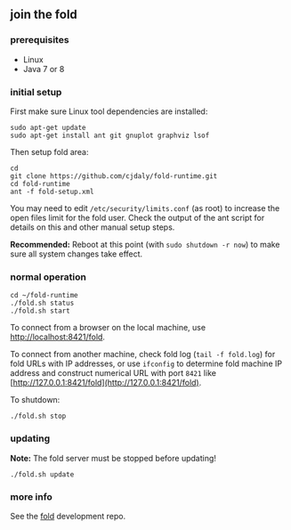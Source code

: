 ## join the fold

### prerequisites

- Linux
- Java 7 or 8

### initial setup

First make sure Linux tool dependencies are installed:

    sudo apt-get update
    sudo apt-get install ant git gnuplot graphviz lsof

Then setup fold area:

    cd
    git clone https://github.com/cjdaly/fold-runtime.git
    cd fold-runtime
    ant -f fold-setup.xml

You may need to edit `/etc/security/limits.conf` (as root) to increase the open files limit for the fold user.  Check the output of the ant script for details on this and other manual setup steps.

__Recommended:__ Reboot at this point (with `sudo shutdown -r now`) to make sure all system changes take effect.

### normal operation

    cd ~/fold-runtime
    ./fold.sh status
    ./fold.sh start

To connect from a browser on the local machine, use [http://localhost:8421/fold](http://localhost:8421/fold).

To connect from another machine, check fold log (`tail -f fold.log`) for fold URLs with IP addresses, or use `ifconfig` to determine fold machine IP address and construct numerical URL with port `8421` like [http://127.0.0.1:8421/fold](http://127.0.0.1:8421/fold).

To shutdown:

    ./fold.sh stop

### updating

__Note:__ The fold server must be stopped before updating!

    ./fold.sh update

### more info

See the [fold](https://github.com/cjdaly/fold) development repo.
